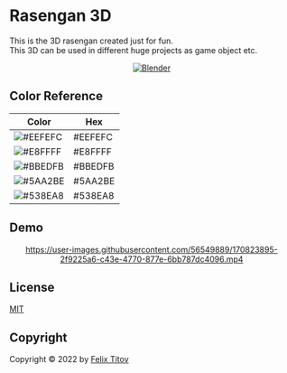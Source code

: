 # Rasengan 3D

This is the 3D rasengan created just for fun. <br/>
This 3D can be used in different huge projects as game object etc. 

<div align="center">
  
  [![Blender](https://img.shields.io/badge/Blender-2.93.5-yellow)]([https://www.oracle.com/java/technologies/javase/15-relnote-issues.html](https://www.blender.org))

</div>

## Color Reference


| Color | Hex   |
| ------| ----- |
| ![#EEFEFC](https://via.placeholder.com/10/eefefc?text=+) |  #EEFEFC |
| ![#E8FFFF](https://via.placeholder.com/10/e8ffff?text=+) |  #E8FFFF |
| ![#BBEDFB](https://via.placeholder.com/10/bbedfb?text=+) |  #BBEDFB |
| ![#5AA2BE](https://via.placeholder.com/10/5aa2be?text=+) |  #5AA2BE |
| ![#538EA8](https://via.placeholder.com/10/538ea8?text=+) |  #538EA8 |


## Demo

<div align="center">
  
https://user-images.githubusercontent.com/56549889/170823895-2f9225a6-c43e-4770-877e-6bb787dc4096.mp4

</div>

## License

[MIT](https://choosealicense.com/licenses/mit/)

## Copyright

Copyright © 2022 by [Felix Titov](https://github.com/filtitov2001)

